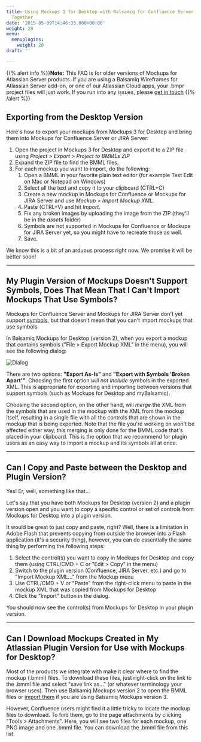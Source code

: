 ```yaml
---
title: Using Mockups 3 for Desktop with Balsamiq for Confluence Server or JIRA Server
  Together
date: '2015-05-09T14:46:35.000+00:00'
weight: 20
menu:
  menuplugins:
    weight: 20
draft: ''

---
```


{{% alert info %}}**Note:** This FAQ is for older versions of Mockups for Atlassian Server products. If you are using a Balsamiq Wireframes for Atlassian Server add-on, or one of our Atlassian Cloud apps, your .bmpr project files will just work. If you run into any issues, please [get in touch](mailto:support@balsamiq.com)  {{% /alert %}}

## Exporting from the Desktop Version

Here's how to export your mockups from Mockups 3 for Desktop and bring them into Mockups for Confluence Server or JIRA Server:

1.  Open the project in Mockups 3 for Desktop and export it to a ZIP file using _Project > Export > Project to BMMLs ZIP_
2.  Expand the ZIP file to find the BMML files.
3.  For each mockup you want to import, do the following:
    1.  Open a BMML in your favorite plain text editor (for example Text Edit on Mac or Notepad on Windows)
    2.  Select all the text and copy it to your clipboard (CTRL+C)
    3.  Create a new mockup in Mockups for Confluence or Mockups for JIRA Server and use _Mockup > Import Mockup XML._
    4.  Paste (CTRL+V) and hit _Import_.
    5.  Fix any broken images by uploading the image from the ZIP (they'll be in the _assets_ folder)
    6.  Symbols are not supported in Mockups for Confluence or Mockups for JIRA Server yet, so you might have to recreate those as well.
    7.  Save.

We know this is a bit of an arduous process right now. We promise it will be better soon!

* * *

## My Plugin Version of Mockups Doesn't Support Symbols, Does That Mean That I Can't Import Mockups That Use Symbols?

Mockups for Confluence Server and Mockups for JIRA Server don't yet support [symbols](https://docs.balsamiq.com/desktop/symbols/), but that doesn't mean that you can't import mockups that use symbols.

In Balsamiq Mockups for Desktop (version 2), when you export a mockup that contains symbols ("File > Export Mockup XML" in the menu), you will see the following dialog:

![Dialog](https://media.balsamiq.com/img/support/prodfaqs/exportinbmml.png)

There are two options: **"Export As-Is"** and **"Export with Symbols 'Broken Apart'"**. Choosing the first option _will not include_ symbols in the exported XML. This is appropriate for exporting and importing between versions that support symbols (such as Mockups for Desktop and myBalsamiq).

Choosing the second option, on the other hand, will _merge_ the XML from the symbols that are used in the mockup with the XML from the mockup itself, resulting in a single file with all the controls that are shown in the mockup that is being exported. Note that the file you're working on won't be affected either way, this merging is only done for the BMML code that's placed in your clipboard. This is the option that we recommend for plugin users as an easy way to import a mockup and its symbols all at once.

* * *

## Can I Copy and Paste between the Desktop and Plugin Version?

Yes! Er, well, something like that...

Let's say that you have both Mockups for Desktop (version 2) and a plugin version open and you want to copy a specific control or set of controls from Mockups for Desktop into a plugin version.

It would be great to just copy and paste, right? Well, there is a limitation in Adobe Flash that prevents copying from outside the browser into a Flash application (it's a security thing), however, you can do essentially the same thing by performing the following steps:

1.  Select the control(s) you want to copy in Mockups for Desktop and copy them (using CTRL/CMD + C or "Edit > Copy" in the menu)
2.  Switch to the plugin version (Confluence, JIRA Server, etc.) and go to "Import Mockup XML…" from the Mockup menu
3.  Use CTRL/CMD + V or "Paste" from the right-click menu to paste in the mockup XML that was copied from Mockups for Desktop
4.  Click the "Import" button in the dialog.

You should now see the control(s) from Mockups for Desktop in your plugin version.

* * *

## Can I Download Mockups Created in My Atlassian Plugin Version for Use with Mockups for Desktop?

Most of the products we integrate with make it clear where to find the mockup (.bmml) files. To download these files, just right-click on the link to the .bmml file and select "save link as…" (or whatever terminology your browser uses). Then use Balsamiq Mockups version 2 to open the BMML files or [import them](https://docs.balsamiq.com/desktop/importing/#importing-mockups-from-a-previous-version-bmml-files) if you are using Balsamiq Mockups version 3.

However, Confluence users might find it a little tricky to locate the mockup files to download. To find them, go to the page attachments by clicking "Tools > Attachments". Here, you will see two files for each mockup, one PNG image and one .bmml file. You can download the .bmml file from this list.
